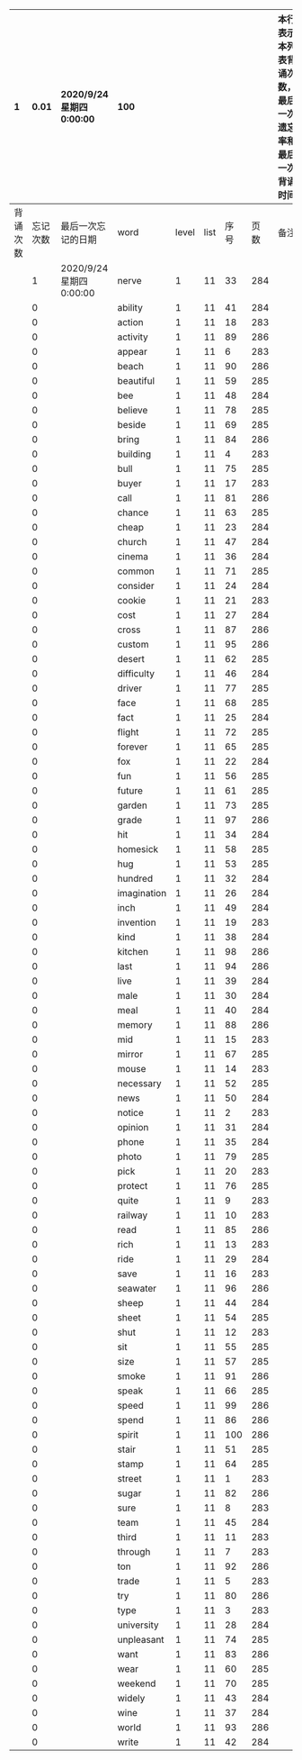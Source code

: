 |1|0.01|2020/9/24 星期四 0:00:00|100|||||本行表示本列表背诵次数，最后一次遗忘率和最后一次背诵时间||
|:--|:--|:--|:--|:--|:--|:--|:--|:--|:--|
|背诵次数|忘记次数|最后一次忘记的日期|word|level|list|序号|页数|备注|助记备注|
||1|2020/9/24 星期四 0:00:00|nerve|1|11|33|284|||
||0||ability|1|11|41|284|||
||0||action|1|11|18|283|||
||0||activity|1|11|89|286|||
||0||appear|1|11|6|283|||
||0||beach|1|11|90|286|||
||0||beautiful|1|11|59|285|||
||0||bee|1|11|48|284|||
||0||believe|1|11|78|285|||
||0||beside|1|11|69|285|||
||0||bring|1|11|84|286|||
||0||building|1|11|4|283|||
||0||bull|1|11|75|285|||
||0||buyer|1|11|17|283|||
||0||call|1|11|81|286|||
||0||chance|1|11|63|285|||
||0||cheap|1|11|23|284|||
||0||church|1|11|47|284|||
||0||cinema|1|11|36|284|||
||0||common|1|11|71|285|||
||0||consider|1|11|24|284|||
||0||cookie|1|11|21|283|||
||0||cost|1|11|27|284|||
||0||cross|1|11|87|286|||
||0||custom|1|11|95|286|||
||0||desert|1|11|62|285|||
||0||difficulty|1|11|46|284|||
||0||driver|1|11|77|285|||
||0||face|1|11|68|285|||
||0||fact|1|11|25|284|||
||0||flight|1|11|72|285|||
||0||forever|1|11|65|285|||
||0||fox|1|11|22|284|||
||0||fun|1|11|56|285|||
||0||future|1|11|61|285|||
||0||garden|1|11|73|285|||
||0||grade|1|11|97|286|||
||0||hit|1|11|34|284|||
||0||homesick|1|11|58|285|||
||0||hug|1|11|53|285|||
||0||hundred|1|11|32|284|||
||0||imagination|1|11|26|284|||
||0||inch|1|11|49|284|||
||0||invention|1|11|19|283|||
||0||kind|1|11|38|284|||
||0||kitchen|1|11|98|286|||
||0||last|1|11|94|286|||
||0||live|1|11|39|284|||
||0||male|1|11|30|284|||
||0||meal|1|11|40|284|||
||0||memory|1|11|88|286|||
||0||mid|1|11|15|283|||
||0||mirror|1|11|67|285|||
||0||mouse|1|11|14|283|||
||0||necessary|1|11|52|285|||
||0||news|1|11|50|284|||
||0||notice|1|11|2|283|||
||0||opinion|1|11|31|284|||
||0||phone|1|11|35|284|||
||0||photo|1|11|79|285|||
||0||pick|1|11|20|283|||
||0||protect|1|11|76|285|||
||0||quite|1|11|9|283|||
||0||railway|1|11|10|283|||
||0||read|1|11|85|286|||
||0||rich|1|11|13|283|||
||0||ride|1|11|29|284|||
||0||save|1|11|16|283|||
||0||seawater|1|11|96|286|||
||0||sheep|1|11|44|284|||
||0||sheet|1|11|54|285|||
||0||shut|1|11|12|283|||
||0||sit|1|11|55|285|||
||0||size|1|11|57|285|||
||0||smoke|1|11|91|286|||
||0||speak|1|11|66|285|||
||0||speed|1|11|99|286|||
||0||spend|1|11|86|286|||
||0||spirit|1|11|100|286|||
||0||stair|1|11|51|285|||
||0||stamp|1|11|64|285|||
||0||street|1|11|1|283|||
||0||sugar|1|11|82|286|||
||0||sure|1|11|8|283|||
||0||team|1|11|45|284|||
||0||third|1|11|11|283|||
||0||through|1|11|7|283|||
||0||ton|1|11|92|286|||
||0||trade|1|11|5|283|||
||0||try|1|11|80|286|||
||0||type|1|11|3|283|||
||0||university|1|11|28|284|||
||0||unpleasant|1|11|74|285|||
||0||want|1|11|83|286|||
||0||wear|1|11|60|285|||
||0||weekend|1|11|70|285|||
||0||widely|1|11|43|284|||
||0||wine|1|11|37|284|||
||0||world|1|11|93|286|||
||0||write|1|11|42|284|||
